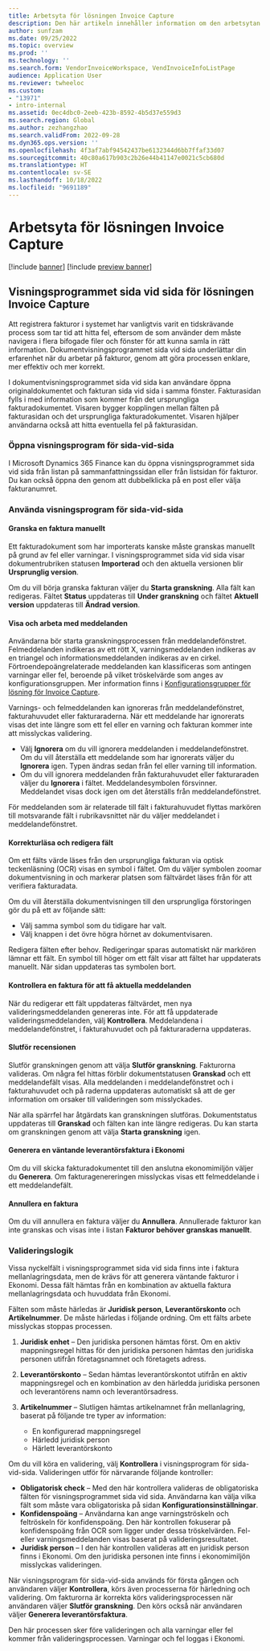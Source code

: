 ```yaml
---
title: Arbetsyta för lösningen Invoice Capture
description: Den här artikeln innehåller information om den arbetsytan för lösningen Invoice Capture.
author: sunfzam
ms.date: 09/25/2022
ms.topic: overview
ms.prod: ''
ms.technology: ''
ms.search.form: VendorInvoiceWorkspace, VendInvoiceInfoListPage
audience: Application User
ms.reviewer: twheeloc
ms.custom:
- "13971"
- intro-internal
ms.assetid: 0ec4dbc0-2eeb-423b-8592-4b5d37e559d3
ms.search.region: Global
ms.author: zezhangzhao
ms.search.validFrom: 2022-09-28
ms.dyn365.ops.version: ''
ms.openlocfilehash: 4f3af7abf94542437be6132344d6bb7ffaf33d07
ms.sourcegitcommit: 40c80a617b903c2b26e44b41147e0021c5cb680d
ms.translationtype: HT
ms.contentlocale: sv-SE
ms.lasthandoff: 10/18/2022
ms.locfileid: "9691189"
---
```

# <a name="invoice-capture-solution-workspace"></a>Arbetsyta för lösningen Invoice Capture

[!include [banner](../includes/banner.md)]
[!include [preview banner](../includes/preview-banner.md)]

## <a name="side-by-side-viewer-for-the-invoice-capture-solution"></a>Visningsprogrammet sida vid sida för lösningen Invoice Capture

Att registrera fakturor i systemet har vanligtvis varit en tidskrävande process som tar tid att hitta fel, eftersom de som använder dem måste navigera i flera bifogade filer och fönster för att kunna samla in rätt information. Dokumentvisningsprogrammet sida vid sida underlättar din erfarenhet när du arbetar på fakturor, genom att göra processen enklare, mer effektiv och mer korrekt.

I dokumentvisningsprogrammet sida vid sida kan användare öppna originaldokumentet och fakturan sida vid sida i samma fönster. Fakturasidan fylls i med information som kommer från det ursprungliga fakturadokumentet. Visaren bygger kopplingen mellan fälten på fakturasidan och det ursprungliga fakturadokumentet. Visaren hjälper användarna också att hitta eventuella fel på fakturasidan.

### <a name="open-the-side-by-side-viewer"></a>Öppna visningsprogram för sida-vid-sida

I Microsoft Dynamics 365 Finance kan du öppna visningsprogrammet sida vid sida från listan på sammanfattningssidan eller från listsidan för fakturor. Du kan också öppna den genom att dubbelklicka på en post eller välja fakturanumret.

### <a name="using-the-side-by-side-viewer"></a>Använda visningsprogram för sida-vid-sida

#### <a name="manually-review-an-invoice"></a>Granska en faktura manuellt

Ett fakturadokument som har importerats kanske måste granskas manuellt på grund av fel eller varningar. I visningsprogrammet sida vid sida visar dokumentrubriken statusen **Importerad** och den aktuella versionen blir **Ursprunglig version**.

Om du vill börja granska fakturan väljer du **Starta granskning**. Alla fält kan redigeras. Fältet **Status** uppdateras till **Under granskning** och fältet **Aktuell version** uppdateras till **Ändrad version**.

#### <a name="view-and-work-with-messages"></a>Visa och arbeta med meddelanden

Användarna bör starta granskningsprocessen från meddelandefönstret. Felmeddelanden indikeras av ett rött X, varningsmeddelanden indikeras av en triangel och informationsmeddelanden indikeras av en cirkel. Förtroendepoängrelaterade meddelanden kan klassificeras som antingen varningar eller fel, beroende på vilket tröskelvärde som anges av konfigurationsgruppen. Mer information finns i [Konfigurationsgrupper för lösning för Invoice Capture](invoice-capture-config-group.md).

Varnings- och felmeddelanden kan ignoreras från meddelandefönstret, fakturahuvudet eller fakturaraderna. När ett meddelande har ignorerats visas det inte längre som ett fel eller en varning och fakturan kommer inte att misslyckas validering.

- Välj **Ignorera** om du vill ignorera meddelanden i meddelandefönstret. Om du vill återställa ett meddelande som har ignorerats väljer du **Ignorera** igen. Typen ändras sedan från fel eller varning till information.
- Om du vill ignorera meddelanden från fakturahuvudet eller fakturaraden väljer du **Ignorera** i fältet. Meddelandesymbolen försvinner. Meddelandet visas dock igen om det återställs från meddelandefönstret.

För meddelanden som är relaterade till fält i fakturahuvudet flyttas markören till motsvarande fält i rubrikavsnittet när du väljer meddelandet i meddelandefönstret.

#### <a name="proofread-and-edit-fields"></a>Korrekturläsa och redigera fält

Om ett fälts värde läses från den ursprungliga fakturan via optisk teckenläsning (OCR) visas en symbol i fältet. Om du väljer symbolen zoomar dokumentvisning in och markerar platsen som fältvärdet läses från för att verifiera fakturadata.

Om du vill återställa dokumentvisningen till den ursprungliga förstoringen gör du på ett av följande sätt:

- Välj samma symbol som du tidigare har valt.
- Välj knappen i det övre högra hörnet av dokumentvisaren.

Redigera fälten efter behov. Redigeringar sparas automatiskt när markören lämnar ett fält. En symbol till höger om ett fält visar att fältet har uppdaterats manuellt. När sidan uppdateras tas symbolen bort.

#### <a name="check-an-invoice-to-get-up-to-date-messages"></a>Kontrollera en faktura för att få aktuella meddelanden

När du redigerar ett fält uppdateras fältvärdet, men nya valideringsmeddelanden genereras inte. För att få uppdaterade valideringsmeddelanden, välj **Kontrollera**. Meddelandena i meddelandefönstret, i fakturahuvudet och på fakturaraderna uppdateras.

#### <a name="complete-the-review"></a>Slutför recensionen

Slutför granskningen genom att välja **Slutför granskning**. Fakturorna valideras. Om några fel hittas förblir dokumentstatusen **Granskad** och ett meddelandefält visas. Alla meddelanden i meddelandefönstret och i fakturahuvudet och på raderna uppdateras automatiskt så att de ger information om orsaker till valideringen som misslyckades.

När alla spärrfel har åtgärdats kan granskningen slutföras. Dokumentstatus uppdateras till **Granskad** och fälten kan inte längre redigeras. Du kan starta om granskningen genom att välja **Starta granskning** igen.

#### <a name="generate-a-pending-vendor-invoice-in-finance"></a>Generera en väntande leverantörsfaktura i Ekonomi

Om du vill skicka fakturadokumentet till den anslutna ekonomimiljön väljer du **Generera**. Om fakturagenereringen misslyckas visas ett felmeddelande i ett meddelandefält.

#### <a name="void-an-invoice"></a>Annullera en faktura

Om du vill annullera en faktura väljer du **Annullera**. Annullerade fakturor kan inte granskas och visas inte i listan **Fakturor behöver granskas manuellt**.

### <a name="validation-logic"></a>Valideringslogik

Vissa nyckelfält i visningsprogrammet sida vid sida finns inte i faktura mellanlagringsdata, men de krävs för att generera väntande fakturor i Ekonomi. Dessa fält hämtas från en kombination av aktuella faktura mellanlagringsdata och huvuddata från Ekonomi.

Fälten som måste härledas är **Juridisk person**, **Leverantörskonto** och **Artikelnummer**. De måste härledas i följande ordning. Om ett fälts arbete misslyckas stoppas processen.

1. **Juridisk enhet** – Den juridiska personen hämtas först. Om en aktiv mappningsregel hittas för den juridiska personen hämtas den juridiska personen utifrån företagsnamnet och företagets adress.
2. **Leverantörskonto** – Sedan hämtas leverantörskontot utifrån en aktiv mappningsregel och en kombination av den härledda juridiska personen och leverantörens namn och leverantörsadress.
3. **Artikelnummer** – Slutligen hämtas artikelnamnet från mellanlagring, baserat på följande tre typer av information:

    - En konfigurerad mappningsregel
    - Härledd juridisk person
    - Härlett leverantörskonto

Om du vill köra en validering, välj **Kontrollera** i visningsprogram för sida-vid-sida. Valideringen utför för närvarande följande kontroller:

- **Obligatorisk check** – Med den här kontrollera valideras de obligatoriska fälten för visningsprogrammet sida vid sida. Användarna kan välja vilka fält som måste vara obligatoriska på sidan **Konfigurationsinställningar**.
- **Konfidenspoäng** – Användarna kan ange varningströskeln och feltröskeln för konfidenspoäng. Den här kontrollen fokuserar på konfidenspoäng från OCR som ligger under dessa tröskelvärden. Fel- eller varningsmeddelanden visas baserat på valideringsresultatet.
- **Juridisk person** – I den här kontrollen valideras att en juridisk person finns i Ekonomi. Om den juridiska personen inte finns i ekonomimiljön misslyckas valideringen.

När visningsprogram för sida-vid-sida används för första gången och användaren väljer **Kontrollera**, körs även processerna för härledning och validering. Om fakturorna är korrekta körs valideringsprocessen när användaren väljer **Slutför granskning**. Den körs också när användaren väljer **Generera leverantörsfaktura**.

Den här processen sker före valideringen och alla varningar eller fel kommer från valideringsprocessen. Varningar och fel loggas i Ekonomi.
